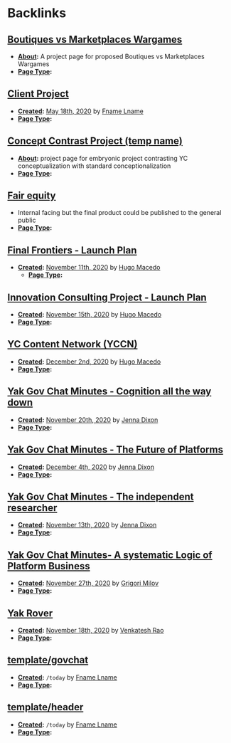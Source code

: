
# Backlinks
## [Boutiques vs Marketplaces Wargames](<Boutiques vs Marketplaces Wargames.md>)
- **[About](<About.md>):** A project page for proposed Boutiques vs Marketplaces Wargames
- **[Page Type](<Page Type.md>):**

## [Client Project](<Client Project.md>)
- **[Created](<Created.md>):** [May 18th, 2020](<May 18th, 2020.md>) by [Fname Lname](<Fname Lname.md>)
- **[Page Type](<Page Type.md>):**

## [Concept Contrast Project (temp name)](<Concept Contrast Project (temp name).md>)
- **[About](<About.md>):** project page for embryonic project contrasting YC conceptualization with standard conceptionalization
- **[Page Type](<Page Type.md>):**

## [Fair equity](<Fair equity.md>)
- Internal facing but the final product could be published to the general public 
- **[Page Type](<Page Type.md>):**

## [Final Frontiers - Launch Plan](<Final Frontiers - Launch Plan.md>)
- **[Created](<Created.md>):** [November 11th, 2020](<November 11th, 2020.md>) by [Hugo Macedo](<Hugo Macedo.md>)
    - **[Page Type](<Page Type.md>):**

## [Innovation Consulting Project - Launch Plan](<Innovation Consulting Project - Launch Plan.md>)
- **[Created](<Created.md>):** [November 15th, 2020](<November 15th, 2020.md>) by [Hugo Macedo](<Hugo Macedo.md>) 
- **[Page Type](<Page Type.md>):**

## [YC Content Network (YCCN)](<YC Content Network (YCCN).md>)
- **[Created](<Created.md>):** [December 2nd, 2020](<December 2nd, 2020.md>) by [Hugo Macedo](<Hugo Macedo.md>) 
- **[Page Type](<Page Type.md>):**

## [Yak Gov Chat Minutes - Cognition all the way down](<Yak Gov Chat Minutes - Cognition all the way down.md>)
- **[Created](<Created.md>):** [November 20th, 2020](<November 20th, 2020.md>) by [Jenna Dixon](<Jenna Dixon.md>)
- **[Page Type](<Page Type.md>):**

## [Yak Gov Chat Minutes - The Future of Platforms](<Yak Gov Chat Minutes - The Future of Platforms.md>)
- **[Created](<Created.md>):** [December 4th, 2020](<December 4th, 2020.md>) by [Jenna Dixon](<Jenna Dixon.md>)
- **[Page Type](<Page Type.md>):**

## [Yak Gov Chat Minutes - The independent researcher](<Yak Gov Chat Minutes - The independent researcher.md>)
- **[Created](<Created.md>):** [November 13th, 2020](<November 13th, 2020.md>) by [Jenna Dixon](<Jenna Dixon.md>)
- **[Page Type](<Page Type.md>):**

## [Yak Gov Chat Minutes- A systematic Logic of Platform Business](<Yak Gov Chat Minutes- A systematic Logic of Platform Business.md>)
- **[Created](<Created.md>):** [November 27th, 2020](<November 27th, 2020.md>) by [Grigori Milov](<Grigori Milov.md>)
- **[Page Type](<Page Type.md>):**

## [Yak Rover](<Yak Rover.md>)
- **[Created](<Created.md>):** [November 18th, 2020](<November 18th, 2020.md>) by [Venkatesh Rao](<Venkatesh Rao.md>)
- **[Page Type](<Page Type.md>):**

## [template/govchat](<template/govchat.md>)
- **[Created](<Created.md>):** `/today` by [Fname Lname](<Fname Lname.md>)
- **[Page Type](<Page Type.md>):**

## [template/header](<template/header.md>)
- **[Created](<Created.md>):** `/today` by [Fname Lname](<Fname Lname.md>)
- **[Page Type](<Page Type.md>):**

